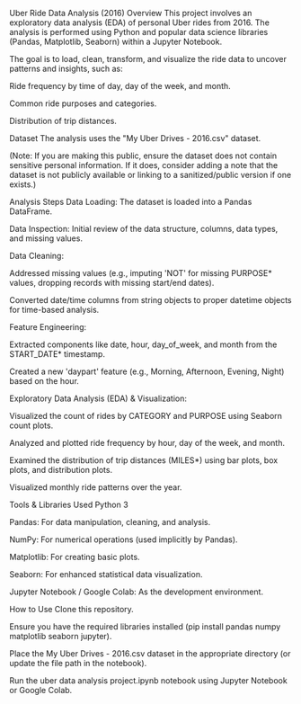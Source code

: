 Uber Ride Data Analysis (2016)
Overview
This project involves an exploratory data analysis (EDA) of personal Uber rides from 2016. The analysis is performed using Python and popular data science libraries (Pandas, Matplotlib, Seaborn) within a Jupyter Notebook.

The goal is to load, clean, transform, and visualize the ride data to uncover patterns and insights, such as:

Ride frequency by time of day, day of the week, and month.

Common ride purposes and categories.

Distribution of trip distances.

Dataset
The analysis uses the "My Uber Drives - 2016.csv" dataset.

(Note: If you are making this public, ensure the dataset does not contain sensitive personal information. If it does, consider adding a note that the dataset is not publicly available or linking to a sanitized/public version if one exists.)

Analysis Steps
Data Loading: The dataset is loaded into a Pandas DataFrame.

Data Inspection: Initial review of the data structure, columns, data types, and missing values.

Data Cleaning:

Addressed missing values (e.g., imputing 'NOT' for missing PURPOSE* values, dropping records with missing start/end dates).

Converted date/time columns from string objects to proper datetime objects for time-based analysis.

Feature Engineering:

Extracted components like date, hour, day_of_week, and month from the START_DATE* timestamp.

Created a new 'daypart' feature (e.g., Morning, Afternoon, Evening, Night) based on the hour.

Exploratory Data Analysis (EDA) & Visualization:

Visualized the count of rides by CATEGORY and PURPOSE using Seaborn count plots.

Analyzed and plotted ride frequency by hour, day of the week, and month.

Examined the distribution of trip distances (MILES*) using bar plots, box plots, and distribution plots.

Visualized monthly ride patterns over the year.

Tools & Libraries Used
Python 3

Pandas: For data manipulation, cleaning, and analysis.

NumPy: For numerical operations (used implicitly by Pandas).

Matplotlib: For creating basic plots.

Seaborn: For enhanced statistical data visualization.

Jupyter Notebook / Google Colab: As the development environment.

How to Use
Clone this repository.

Ensure you have the required libraries installed (pip install pandas numpy matplotlib seaborn jupyter).

Place the My Uber Drives - 2016.csv dataset in the appropriate directory (or update the file path in the notebook).

Run the uber data analysis project.ipynb notebook using Jupyter Notebook or Google Colab.
